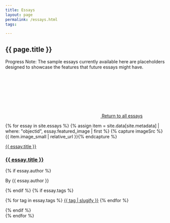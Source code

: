 ```yaml
---
title: Essays
layout: page
permalink: /essays.html
tags:

---
```


<h2 id="page-title">{{ page.title }}</h2>
<div class="alert alert-primary text-center" role="alert">
  Progress Note: The sample essays currently available here are placeholders designed to showcase the features
  that future essays might have.
</div>
<a id="return-to-all" class="d-none" aria-hidden="true" href="#"><svg class="bi icon-sprite" aria-hidden="true"><use xlink:href="{{ '/assets/lib/icons/arrow-left.svg' | relative_url }}"/></svg> Return to all essays</a>

<!--<p>
<a class="btn btn-small btn-outline-light rounded-pill mb-1 tag-btn" href="#">all</a>
{% for film in site.films %}
    <a class="btn btn-small btn-outline-light rounded-pill mb-1 tag-btn" href="#{{ film.title | slugify }}">{{ film.title | slugify }}</a>
{% endfor %}
{% assign themes = site.data.config-facets | where: "name", "themes" | first %}
{% assign theme-tags = themes.values | split: "|" %}
{% for tag in theme-tags %}
    <a class="btn btn-small btn-outline-light rounded-pill mb-1 tag-btn" href="#{{ tag | slugify }}">{{ tag | slugify }}</a>
{% endfor %}
</p>-->

<!--
<div class="row">
    {% for essay in site.essays %}
    {% assign item = site.data[site.metadata] | where: "objectid", essay.featured_image | first %}
    {% capture imageSrc %}{{ item.image_small | relative_url }}{% endcapture %}
        <div class="col-6 col-lg-4 mb-4 ">
            <div class="btn text-wrap w-100 image-btn" style="background-image: url({{ imageSrc }});">
                <div class="darkened-overlay"></div>
                <a href="{{ essay.url | relative_url }}"><h2 class="w-100 fs-2 p-1">{{ essay.title }}</h2></a>
            </div>
        </div>
    {% endfor %}
</div>
-->
{% for essay in site.essays %}
{% assign item = site.data[site.metadata] | where: "objectid", essay.featured_image | first %}
{% capture imageSrc %}{{ item.image_small | relative_url }}{% endcapture %}
<div class="essay row mb-4{% for tag in essay.tags %} {{ tag | slugify }}{% endfor %}">
    <div class="col-md-6 col-lg-3 mb-2">
        <a href="{{ essay.url | relative_url }}"><img class="rounded me-2 w-100" src="{{ imageSrc }}" alt=""><span class="visually-hidden">{{ essay.title }}</span></a>
    </div>
    <div class="col-md-6 col-lg-9 mb-2">
        <h3><a href="{{ essay.url | relative_url }}">{{ essay.title }}</a></h3>
        {% if essay.author %}<p class="by-line">By {{ essay.author }}</p>{% endif %}
        {% if essay.tags %}<p class="essay-tags">
        {% for tag in essay.tags %}
            <a class="btn btn-small btn-outline-light rounded-pill mb-1 tag-btn" href="#{{ tag | slugify }}">{{ tag | slugify }}</a>
        {% endfor %}
        </p>{% endif %}
    </div>
</div>
{% endfor %}

<script>
    function filterEssays(){
        var pageTitle = document.getElementById("page-title");
        var returnToAll = document.getElementById("return-to-all");
        // iterate through essays
        var essays = document.getElementsByClassName("essay");
        for (let i = 0; i < essays.length; i++) {
            if (location.hash == "") {
                // show all essays
                essays[i].classList.remove("d-none");
                essays[i].setAttribute("aria-hidden", "false");
                // hide link to return to all essays and remove focus
                returnToAll.classList.add("d-none");
                returnToAll.setAttribute("aria-hidden", "true");
                returnToAll.blur();
                // update page title
                pageTitle.innerHTML = "Essays";
            } else {
                // hide every essay to start
                essays[i].classList.add("d-none");
                essays[i].setAttribute("aria-hidden", "true");
                // unhide essays with the tag that matches the hash
                if (essays[i].classList.contains(location.hash.slice(1))) {
                    essays[i].classList.remove("d-none");
                    essays[i].setAttribute("aria-hidden", "false");
                }
                // reveal and focus link to return to all essays
                returnToAll.classList.remove("d-none");
                returnToAll.setAttribute("aria-hidden", "false");
                returnToAll.focus();
                // update page title
                pageTitle.innerHTML = "Essays: " + location.hash.slice(1);
            }
        }
        console.log("Filter applied")
    }
    // add event listener to filter essays on hash change
    window.addEventListener("hashchange", filterEssays);
</script>